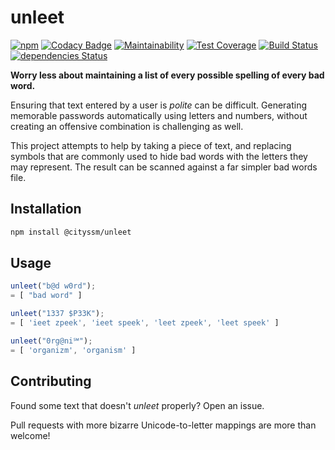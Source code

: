 # unleet

[![npm](https://badgen.net/npm/v/@cityssm/unleet)](https://www.npmjs.com/package/@cityssm/unleet) [![Codacy Badge](https://api.codacy.com/project/badge/Grade/fd8f113908c04c54800c9454d50f2e2a)](https://app.codacy.com/gh/cityssm/unleet?utm_source=github.com&utm_medium=referral&utm_content=cityssm/unleet&utm_campaign=Badge_Grade_Dashboard) [![Maintainability](https://api.codeclimate.com/v1/badges/e9343aee27eef62205f4/maintainability)](https://codeclimate.com/github/cityssm/unleet/maintainability) [![Test Coverage](https://api.codeclimate.com/v1/badges/e9343aee27eef62205f4/test_coverage)](https://codeclimate.com/github/cityssm/unleet/test_coverage) [![Build Status](https://travis-ci.com/cityssm/unleet.svg?branch=master)](https://travis-ci.com/cityssm/unleet) [![dependencies Status](https://david-dm.org/cityssm/unleet/status.svg)](https://david-dm.org/cityssm/unleet)

**Worry less about maintaining a list of every possible spelling
of every bad word.**

Ensuring that text entered by a user is _polite_ can be difficult.
Generating memorable passwords automatically using letters and numbers,
without creating an offensive combination is challenging as well.

This project attempts to help by taking a piece of text,
and replacing symbols that are commonly used to hide bad words with the letters
they may represent. The result can be scanned against a far simpler
bad words file.

## Installation

```bash
npm install @cityssm/unleet
```

## Usage

```javascript
unleet("b@d w0rd");
= [ "bad word" ]

unleet("1337 $P33K");
= [ 'ieet zpeek', 'ieet speek', 'leet zpeek', 'leet speek' ]

unleet("0rg@ni℠");
= [ 'organizm', 'organism' ]
```

## Contributing

Found some text that doesn't _unleet_ properly?  Open an issue.

Pull requests with more bizarre Unicode-to-letter mappings
are more than welcome!
